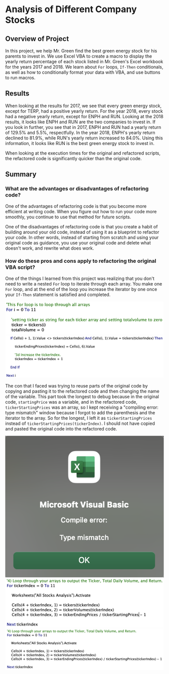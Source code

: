 # Analysis of Different Company Stocks

## Overview of Project

In this project, we help Mr. Green find the best green energy stock for his parents to invest in. We use Excel VBA to create a macro to display the yearly return percentage of each stock listed in Mr. Green's Excel workbook for the years 2017 and 2018. We learn about `For` loops, `If-Then` conditionals, as well as how to conditionally format your data with VBA, and use buttons to run macros.

## Results

When looking at the results for 2017, we see that every green energy stock, except for TERP, had a positive yearly return. For the year 2018, every stock had a negative yearly return, except for ENPH and RUN. Looking at the 2018 results, it looks like ENPH and RUN are the two companies to invest in. If you look in further, you see that in 2017, ENPH and RUN had a yearly return of 129.5% and 5.5%, respectfully. In the year 2018, ENPH's yearly return declined to 81.9%, while RUN's yearly return increased to 84.0%. Using this information, it looks like RUN is the best green energy stock to invest in.

When looking at the execution times for the original and refactored scripts, the refactored code is significantly quicker than the original code.

## Summary

### What are the advantages or disadvantages of refactoring code?

One of the advantages of refactoring code is that you become more efficient at writing code. When you figure out how to run your code more smoothly, you continue to use that method for future scripts. 

One of the disadvantages of refactoring code is that you create a habit of building around your old code, instead of using it as a blueprint to refactor your code. In other words, instead of starting from scratch and using your original code as guidance, you use your original code and delete what doesn't work, and rewrite what does work.

### How do these pros and cons apply to refactoring the original VBA script?

One of the things I learned from this project was realizing that you don't need to write a nested `For` loop to iterate through each array. You make one `For` loop, and at the end of the loop you increase the iterator by one once your `If-Then` statement is satisfied and completed.

![nestedforloop](Resources/nestedforloopIterator.png) ![](Resources/iteratorIncrease.png)

The con that I faced was trying to reuse parts of the original code by copying and pasting it to the refactored code and then changing the name of the variable. This part took the longest to debug because in the original code, `startingPrice` was a variable, and in the refactored code, `tickerStartingPrices` was an array, so I kept receiving a "compiling error: type mismatch" window because I forgot to add the parenthesis and the iterator to the array. So for the longest, I left it as `tickerStartingPrices` instead of `tickerStartingPrices(tickerIndex)`. I should not have copied and pasted the original code into the refactored code.

![compile_error](Resources/compile_error.png) ![copypasteError](Resources/copypasteError.png) ![correctedArray](Resources/correctRefactored.png)
